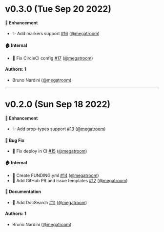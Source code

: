 # v0.3.0 (Tue Sep 20 2022)

#### 🚀 Enhancement

- ✨ Add markers support [#16](https://github.com/megatroom/components-to-markdown/pull/16) ([@megatroom](https://github.com/megatroom))

#### 🏠 Internal

- 🔨 Fix CircleCI config [#17](https://github.com/megatroom/components-to-markdown/pull/17) ([@megatroom](https://github.com/megatroom))

#### Authors: 1

- Bruno Nardini ([@megatroom](https://github.com/megatroom))

---

# v0.2.0 (Sun Sep 18 2022)

#### 🚀 Enhancement

- ✨ Add prop-types support [#13](https://github.com/megatroom/components-to-markdown/pull/13) ([@megatroom](https://github.com/megatroom))

#### 🐛 Bug Fix

- 🔧 Fix deploy in CI [#15](https://github.com/megatroom/components-to-markdown/pull/15) ([@megatroom](https://github.com/megatroom))

#### 🏠 Internal

- 💸 Create FUNDING.yml [#14](https://github.com/megatroom/components-to-markdown/pull/14) ([@megatroom](https://github.com/megatroom))
- 📝 Add GitHub PR and issue templates [#12](https://github.com/megatroom/components-to-markdown/pull/12) ([@megatroom](https://github.com/megatroom))

#### 📝 Documentation

- 📝 Add DocSearch [#11](https://github.com/megatroom/components-to-markdown/pull/11) ([@megatroom](https://github.com/megatroom))

#### Authors: 1

- Bruno Nardini ([@megatroom](https://github.com/megatroom))
